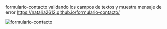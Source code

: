 formulario-contacto validando los campos de textos y muestra mensaje de error
 https://natalia2612.github.io/formulario-contacto/
 
![formulario-contacto](https://user-images.githubusercontent.com/66856814/90444856-05d88600-e0b5-11ea-8556-1bc7db1b6b11.jpg)
